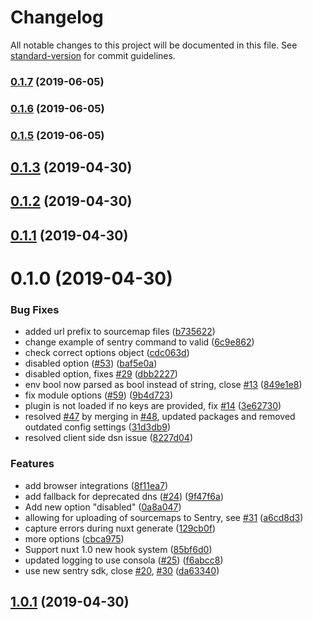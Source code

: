 # Changelog

All notable changes to this project will be documented in this file. See [standard-version](https://github.com/conventional-changelog/standard-version) for commit guidelines.

### [0.1.7](https://github.com/bitsler/nuxt-sentry-spa/compare/v0.1.6...v0.1.7) (2019-06-05)



### [0.1.6](https://github.com/bitsler/nuxt-sentry-spa/compare/v0.1.5...v0.1.6) (2019-06-05)



### [0.1.5](https://github.com/bitsler/nuxt-sentry-spa/compare/v0.1.3...v0.1.5) (2019-06-05)



## [0.1.3](https://github.com/bitsler/nuxt-sentry-spa/compare/v0.1.2...v0.1.3) (2019-04-30)



## [0.1.2](https://github.com/bitsler/nuxt-sentry-spa/compare/v0.1.1...v0.1.2) (2019-04-30)



## [0.1.1](https://github.com/bitsler/nuxt-sentry-spa/compare/v0.1.0...v0.1.1) (2019-04-30)



# 0.1.0 (2019-04-30)


### Bug Fixes

* added url prefix to sourcemap files ([b735622](https://github.com/bitsler/nuxt-sentry-spa/commit/b735622))
* change example of sentry command to valid ([6c9e862](https://github.com/bitsler/nuxt-sentry-spa/commit/6c9e862))
* check correct options object ([cdc063d](https://github.com/bitsler/nuxt-sentry-spa/commit/cdc063d))
* disabled option ([#53](https://github.com/bitsler/nuxt-sentry-spa/issues/53)) ([baf5e0a](https://github.com/bitsler/nuxt-sentry-spa/commit/baf5e0a))
* disabled option, fixes [#29](https://github.com/bitsler/nuxt-sentry-spa/issues/29) ([dbb2227](https://github.com/bitsler/nuxt-sentry-spa/commit/dbb2227))
* env bool now parsed as bool instead of string, close [#13](https://github.com/bitsler/nuxt-sentry-spa/issues/13) ([849e1e8](https://github.com/bitsler/nuxt-sentry-spa/commit/849e1e8))
* fix module options ([#59](https://github.com/bitsler/nuxt-sentry-spa/issues/59)) ([9b4d723](https://github.com/bitsler/nuxt-sentry-spa/commit/9b4d723))
* plugin is not loaded if no keys are provided, fix [#14](https://github.com/bitsler/nuxt-sentry-spa/issues/14) ([3e62730](https://github.com/bitsler/nuxt-sentry-spa/commit/3e62730))
* resolved [#47](https://github.com/bitsler/nuxt-sentry-spa/issues/47) by merging in [#48](https://github.com/bitsler/nuxt-sentry-spa/issues/48), updated packages and removed outdated config settings ([31d3db9](https://github.com/bitsler/nuxt-sentry-spa/commit/31d3db9))
* resolved client side dsn issue ([8227d04](https://github.com/bitsler/nuxt-sentry-spa/commit/8227d04))


### Features

* add browser integrations ([8f11ea7](https://github.com/bitsler/nuxt-sentry-spa/commit/8f11ea7))
* add fallback for deprecated dns ([#24](https://github.com/bitsler/nuxt-sentry-spa/issues/24)) ([9f47f6a](https://github.com/bitsler/nuxt-sentry-spa/commit/9f47f6a))
* Add new option "disabled" ([0a8a047](https://github.com/bitsler/nuxt-sentry-spa/commit/0a8a047))
* allowing for uploading of sourcemaps to Sentry, see [#31](https://github.com/bitsler/nuxt-sentry-spa/issues/31) ([a6cd8d3](https://github.com/bitsler/nuxt-sentry-spa/commit/a6cd8d3))
* capture errors during nuxt generate ([129cb0f](https://github.com/bitsler/nuxt-sentry-spa/commit/129cb0f))
* more options ([cbca975](https://github.com/bitsler/nuxt-sentry-spa/commit/cbca975))
* Support nuxt 1.0 new hook system ([85bf6d0](https://github.com/bitsler/nuxt-sentry-spa/commit/85bf6d0))
* updated logging to use consola ([#25](https://github.com/bitsler/nuxt-sentry-spa/issues/25)) ([f6abcc8](https://github.com/bitsler/nuxt-sentry-spa/commit/f6abcc8))
* use new sentry sdk, close [#20](https://github.com/bitsler/nuxt-sentry-spa/issues/20), [#30](https://github.com/bitsler/nuxt-sentry-spa/issues/30) ([da63340](https://github.com/bitsler/nuxt-sentry-spa/commit/da63340))



## [1.0.1](https://github.com/bitsler/nuxt-sentry-spa/compare/v2.3.2...v1.0.1) (2019-04-30)
